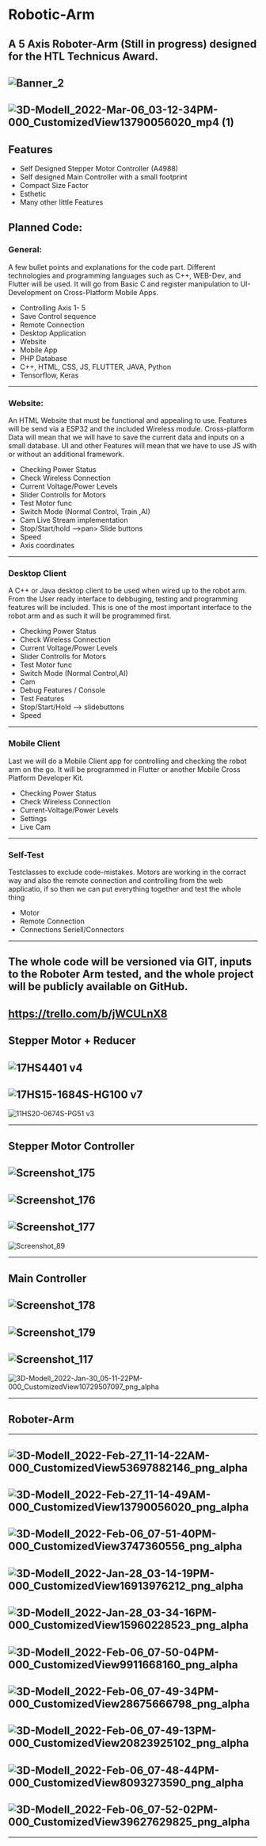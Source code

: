 # Robotic-Arm
A 5 Axis Roboter-Arm (Still in progress) designed for the HTL Technicus Award. 
---
![Banner_2](https://user-images.githubusercontent.com/71924682/162983932-14e28e71-1308-4a22-9e03-0190208a9919.png)
---
![3D-Modell_2022-Mar-06_03-12-34PM-000_CustomizedView13790056020_mp4 (1)](https://user-images.githubusercontent.com/71924682/162983907-fc5d91c6-affc-4a69-b7b2-4bfbc3d428b0.gif)
---

## Features 
- Self Designed Stepper Motor Controller (A4988) 
- Self designed Main Controller with a small footprint
- Compact Size Factor
- Esthetic 
- Many other little Features


## Planned Code:


### General:  
A few bullet points and explanations for the code part. Different technologies and programming languages such as C++, WEB-Dev, and Flutter will be used. It will go from Basic C and register manipulation to UI-Development on Cross-Platform Mobile Apps.  
  
- Controlling Axis 1- 5  
- Save Control sequence  
- Remote  Connection  
- Desktop  Application  
- Website  
- Mobile App  
- PHP Database  
- C++, HTML, CSS, JS, FLUTTER, JAVA, Python
- Tensorflow, Keras

---
  
### Website:  
An HTML Website that must be functional and appealing to use. Features will be send via a ESP32 and the included Wireless module. Cross-platform Data will mean that we will have to save the current data and inputs on a small database. UI and other Features will mean that we have to use JS with or without an additional framework.  
  
- Checking Power Status  
- Check Wireless Connection  
- Current Voltage/Power Levels  
- Slider  Controlls for Motors  
- Test Motor func  
- Switch Mode (Normal Control, Train ,AI)  
- Cam Live Stream implementation  
- Stop/Start/hold -->pan> Slide buttons  
- Speed  
- Axis coordinates  
  
--- 
  
### Desktop Client  
A C++ or Java desktop client to be used when wired up to the robot arm. From the User ready interface to debbuging, testing and programming features will be included. This is one of the most important interface to the robot arm and as such it will be programmed first.  
  
- Checking Power Status  
- Check Wireless Connection  
- Current Voltage/Power Levels  
- Slider  Controlls for Motors  
- Test Motor func  
- Switch Mode (Normal Control,AI)  
- Cam  
- Debug Features / Console  
- Test  Features  
- Stop/Start/Hold -->  slidebuttons  
- Speed  
  
--- 
  
### Mobile Client  
Last we will do a Mobile Client app for controlling and checking the robot arm on the go. It will be programmed in Flutter or another Mobile Cross Platform Developer Kit.  
  
- Checking Power Status  
- Check Wireless Connection  
- Current-Voltage/Power Levels  
- Settings  
- Live Cam   

---

### Self-Test
Testclasses to exclude code-mistakes. Motors are working in the corract way and also the remote connection and controlling from the web applicatio, if so then we can put everything together and test the whole thing

- Motor
- Remote Connection
- Connections Seriell/Connectors 
  
---
The whole code will be versioned via GIT, inputs to the Roboter Arm tested, and the whole project will be publicly available on GitHub.
---
https://trello.com/b/jWCULnX8
---

## Stepper Motor + Reducer
![17HS4401 v4](https://user-images.githubusercontent.com/71924682/151709967-6a5edc47-0b74-4c29-b76b-47b9c884aeba.png)
---
![17HS15-1684S-HG100 v7](https://user-images.githubusercontent.com/71924682/151709971-32960aa0-3ec6-4480-b924-76f72bf15298.png)
---
![11HS20-0674S-PG51 v3](https://user-images.githubusercontent.com/71924682/152644415-916e31d6-8924-4a1c-a3fa-ed6c7dad81c9.png)


------

## Stepper Motor Controller 
![Screenshot_175](https://user-images.githubusercontent.com/71924682/156928832-3986db69-d386-4c26-937b-db4ccc1eadf6.png)
------
![Screenshot_176](https://user-images.githubusercontent.com/71924682/156928836-a2b7b5c8-ac6f-4433-93d5-e319139ed07f.png)
------
![Screenshot_177](https://user-images.githubusercontent.com/71924682/156928839-b26b0f5b-6ffd-4dd3-a89a-9f2da9806b8a.png)
------
![Screenshot_89](https://user-images.githubusercontent.com/71924682/149657618-6caefc3f-7ed7-4157-9a78-b03e740644e6.png)

------

## Main Controller
![Screenshot_178](https://user-images.githubusercontent.com/71924682/156928879-2f2f591a-757a-42b8-84b4-ae6c8691ae27.png)
------
![Screenshot_179](https://user-images.githubusercontent.com/71924682/156928880-1687afad-905a-47e9-b161-ab6e3cdffd22.png)
------
![Screenshot_117](https://user-images.githubusercontent.com/71924682/151710009-8073c25a-6749-4175-a218-0f23f822f554.png)
------
![3D-Modell_2022-Jan-30_05-11-22PM-000_CustomizedView10729507097_png_alpha](https://user-images.githubusercontent.com/71924682/151709983-bdec6fbc-fdbe-4707-89a5-e2252b18024d.png)


------

## Roboter-Arm
---
![3D-Modell_2022-Feb-27_11-14-22AM-000_CustomizedView53697882146_png_alpha](https://user-images.githubusercontent.com/71924682/156929014-9f787127-f632-4e5e-9c66-65dd12c056f3.png)
---
![3D-Modell_2022-Feb-27_11-14-49AM-000_CustomizedView13790056020_png_alpha](https://user-images.githubusercontent.com/71924682/156929020-ac2b4ec7-d14f-4d22-ad0b-3128137605bf.png)
---
![3D-Modell_2022-Feb-06_07-51-40PM-000_CustomizedView3747360556_png_alpha](https://user-images.githubusercontent.com/71924682/152699621-9c6c062c-bc43-4e2e-86bb-4410e49b3ff8.png)
---
![3D-Modell_2022-Jan-28_03-14-19PM-000_CustomizedView16913976212_png_alpha](https://user-images.githubusercontent.com/71924682/151576516-e4c7f3a3-9b1a-4ea8-88b5-608c753854fe.png)
---
![3D-Modell_2022-Jan-28_03-34-16PM-000_CustomizedView15960228523_png_alpha](https://user-images.githubusercontent.com/71924682/151576557-f95538bd-4424-4fea-9d09-4fdc534dc684.png)
---
![3D-Modell_2022-Feb-06_07-50-04PM-000_CustomizedView9911668160_png_alpha](https://user-images.githubusercontent.com/71924682/152699598-6b9dcfbd-070f-469c-a999-702acb0ce110.png)
---
![3D-Modell_2022-Feb-06_07-49-34PM-000_CustomizedView28675666798_png_alpha](https://user-images.githubusercontent.com/71924682/152699626-ab212ec5-96c7-4e84-abfb-e7028b8682b1.png)
---
![3D-Modell_2022-Feb-06_07-49-13PM-000_CustomizedView20823925102_png_alpha](https://user-images.githubusercontent.com/71924682/152699629-e575d5be-39cd-4df8-b0a8-069e9ec5129f.png)
---
![3D-Modell_2022-Feb-06_07-48-44PM-000_CustomizedView8093273590_png_alpha](https://user-images.githubusercontent.com/71924682/152699632-eeb06648-6860-49b0-839b-4d245fe9d239.png)
---
![3D-Modell_2022-Feb-06_07-52-02PM-000_CustomizedView39627629825_png_alpha](https://user-images.githubusercontent.com/71924682/152699641-c0175d86-3633-43f8-a082-423339b548a7.png)
---



------

